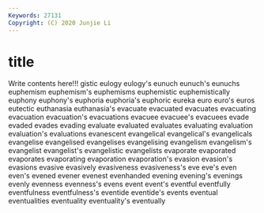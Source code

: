 ```yaml
---
Keywords: 27131
Copyright: (C) 2020 Junjie Li
---
```


# title

Write contents here!!!
gistic 
eulogy 
eulogy's
eunuch 
eunuch's 
eunuchs 
euphemism 
euphemism's 
euphemisms 
euphemistic 
euphemistically 
euphony 
euphony's
euphoria 
euphoria's 
euphoric 
eureka 
euro 
euro's 
euros 
eutectic 
euthanasia 
euthanasia's
evacuate 
evacuated 
evacuates 
evacuating 
evacuation 
evacuation's 
evacuations 
evacuee 
evacuee's 
evacuees
evade 
evaded 
evades 
evading 
evaluate 
evaluated 
evaluates 
evaluating 
evaluation 
evaluation's
evaluations 
evanescent 
evangelical 
evangelical's 
evangelicals 
evangelise 
evangelised 
evangelises 
evangelising 
evangelism
evangelism's 
evangelist 
evangelist's 
evangelistic 
evangelists 
evaporate 
evaporated 
evaporates 
evaporating 
evaporation
evaporation's 
evasion 
evasion's 
evasions 
evasive 
evasively 
evasiveness 
evasiveness's 
eve 
eve's
even 
even's 
evened 
evener 
evenest 
evenhanded 
evening 
evening's 
evenings 
evenly
evenness 
evenness's 
evens 
event 
event's 
eventful 
eventfully 
eventfulness 
eventfulness's 
eventide
eventide's 
events 
eventual 
eventualities 
eventuality 
eventuality's 
eventually 
